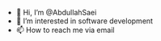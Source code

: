 - 👋 Hi, I’m @AbdullahSaei
- 👀 I’m interested in software development
- 📫 How to reach me via email

<!---
AbdullahSaei/AbdullahSaei is a ✨ special ✨ repository because its `README.md` (this file) appears on your GitHub profile.
You can click the Preview link to take a look at your changes.
--->
